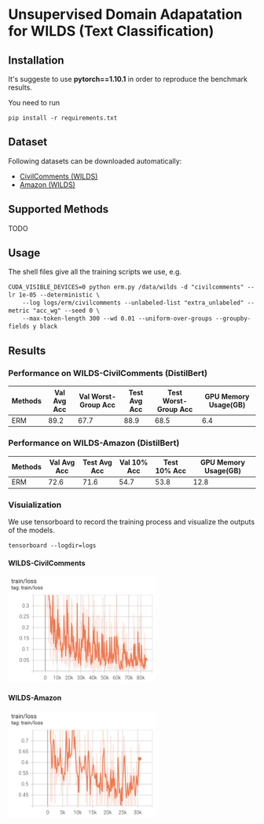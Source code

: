 # Unsupervised Domain Adapatation for WILDS (Text Classification)

## Installation
It's suggeste to use **pytorch==1.10.1** in order to reproduce the benchmark results.

You need to run
```
pip install -r requirements.txt
```

## Dataset

Following datasets can be downloaded automatically:
- [CivilComments (WILDS)](https://wilds.stanford.edu/datasets/)
- [Amazon (WILDS)](https://wilds.stanford.edu/datasets/)

## Supported Methods

TODO

## Usage
The shell files give all the training scripts we use, e.g.
```
CUDA_VISIBLE_DEVICES=0 python erm.py /data/wilds -d "civilcomments" --lr 1e-05 --deterministic \
    --log logs/erm/civilcomments --unlabeled-list "extra_unlabeled" --metric "acc_wg" --seed 0 \
    --max-token-length 300 --wd 0.01 --uniform-over-groups --groupby-fields y black
```

## Results

### Performance on WILDS-CivilComments (DistilBert)
| Methods | Val Avg Acc | Val Worst-Group Acc | Test Avg Acc | Test Worst-Group Acc | GPU Memory Usage(GB)|
| --- | --- | --- | --- | --- | --- |
| ERM | 89.2 | 67.7 | 88.9 | 68.5 | 6.4 |

### Performance on WILDS-Amazon (DistilBert)
| Methods | Val Avg Acc | Test Avg Acc | Val 10% Acc | Test 10% Acc | GPU Memory Usage(GB)|
| --- | --- | --- | --- | --- | --- |
| ERM | 72.6 | 71.6 | 54.7 | 53.8 | 12.8 |


### Visuialization
We use tensorboard to record the training process and visualize the outputs of the models. 
```
tensorboard --logdir=logs
```
#### WILDS-CivilComments
<img src="./fig/civilcomments_train_loss.png" width="300"/>

#### WILDS-Amazon
<img src="./fig/amazon_train_loss.png" width="300"/>